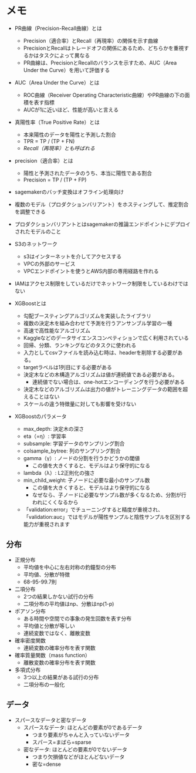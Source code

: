 # メモ
- PR曲線（Precision-Recall曲線）とは
  - Precision（適合率）とRecall（再現率）の関係を示す曲線
  - PrecisionとRecallはトレードオフの関係にあるため、どちらかを重視するかはタスクによって異なる
  - PR曲線は、PrecisionとRecallのバランスを示すため、AUC（Area Under the Curve）を用いて評価する

- AUC（Area Under the Curve）とは
  - ROC曲線（Receiver Operating Characteristic曲線）やPR曲線の下の面積を表す指標
  - AUCが1に近いほど、性能が高いと言える

- 真陽性率（True Positive Rate）とは
  - 本来陽性のデータを陽性と予測した割合
  - TPR = TP / (TP + FN)
  - *Recall（再現率）とも呼ばれる*
- precision（適合率）とは
  - 陽性と予測されたデータのうち、本当に陽性である割合
  - Precision = TP / (TP + FP)


- sagemakerのバッチ変換はオフライン処理向け
- 複数のモデル（プロダクションバリアント）をホスティングして、推定割合を調整できる
- プロダクションバリアントとはsagemakerの推論エンドポイントにデプロイされたモデルのこと

- S3のネットワーク
  - s3はインターネットを介してアクセスする
  - VPCの外部のサービス
  - VPCエンドポイントを使うとAWS内部の専用経路を作れる
- IAMはアクセス制限をしているだけでネットワーク制限をしているわけではない

- XGBoostとは
  - 勾配ブースティングアルゴリズムを実装したライブラリ
  - 複数の決定木を組み合わせて予測を行うアンサンブル学習の一種
  - 高速で高性能なアルゴリズム
  - Kaggleなどのデータサイエンスコンペティションで広く利用されている
  - 回帰、分類、ランキングなどのタスクに使われる
  - 入力としてcsvファイルを読み込む時は、headerを削除する必要がある。
  - targetラベルは1列目にする必要がある
  - 決定木などの木構造アルゴリズムは値が連続値である必要がある。
    - 連続値でない場合は、one-hotエンコーディングを行う必要がある
  - 決定木などのアルゴリズムは出力の値がトレーニングデータの範囲を超えることはない
  - スケールの違う特徴量に対しても影響を受けない

- XGBoostのパラメータ
  - max_depth: 決定木の深さ
  - eta（=η）: 学習率
  - subsample: 学習データのサンプリング割合
  - colsample_bytree: 列のサンプリング割合
  - gamma（γ）: ノードの分割を行うかどうかの閾値
    - この値を大きくすると、モデルはより保守的になる
  - lambda（λ）: L2正則化の強さ
  - min_child_weight: 子ノードに必要な最小のサンプル数
    - この値を大きくすると、モデルはより保守的になる
    - なぜなら、子ノードに必要なサンプル数が多くなるため、分割が行われにくくなるから
  - 「validation:error」でチューニングすると精度が重視され、「validation:auc」ではモデルが陽性サンプルと陰性サンプルを区別する能力が重視されます


## 分布
- 正規分布
  - 平均値を中心に左右対称の釣鐘型の分布
  - 平均値、分散が特徴
  - 68-95-99.7則
- 二項分布
  - 2つの結果しかない試行の分布
  - 二項分布の平均値はnp、分散はnp(1-p)
- ポアソン分布
  - ある時間や空間での事象の発生回数を表す分布
  - 平均値と分散が等しい
  - 連続変数ではなく、離散変数
- 確率密度関数
  - 連続変数の確率分布を表す関数
- 確率質量関数（mass function）
  - 離散変数の確率分布を表す関数
- 多項式分布
  - 3つ以上の結果がある試行の分布
  - 二項分布の一般化


## データ
- スパースなデータと密なデータ
  - スパースなデータ: ほとんどの要素が0であるデータ
    - つまり要素がちゃんと入っていないデータ
    - スパース=まばら=sparse
  - 密なデータ: ほとんどの要素が0でないデータ
    - つまり欠損値などがほとんどないデータ
    - 密な=dense
